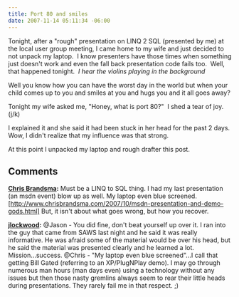 ```yaml
---
title: Port 80 and smiles
date: 2007-11-14 05:11:34 -06:00
---
```


Tonight, after a "rough" presentation on LINQ 2 SQL (presented by me) at the local user group meeting, I came home to my wife and just decided to not unpack my laptop.  I know presenters have those times when something just doesn't work and even the fall back presentation code fails too.  Well, that happened tonight.  *I hear the violins playing in the background*

Well you know how you can have the worst day in the world but when your child comes up to you and smiles at you and hugs you and it all goes away?

Tonight my wife asked me, "Honey, what is port 80?"  I shed a tear of joy. (j/k)

I explained it and she said it had been stuck in her head for the past 2 days.  Wow, I didn't realize that my influence was that strong.

At this point I unpacked my laptop and rough drafter this post.

## Comments

**[Chris Brandsma](#206 "2007-11-14 06:39:46"):** Must be a LINQ to SQL thing. I had my last presentation (an msdn event) blow up as well. My laptop even blue screened. [http://www.chrisbrandsma.com/2007/10/msdn-presentation-and-demo-gods.html] But, it isn't about what goes wrong, but how you recover.

**[jlockwood](#207 "2007-11-14 17:12:52"):** @Jason - You did fine, don't beat yourself up over it. I ran into the guy that came from SAWS last night and he said it was really informative. He was afraid some of the material would be over his head, but he said the material was presented clearly and he learned a lot. Mission...success. @Chris - "My laptop even blue screened"...I call that getting Bill Gated (referring to an XP/PlugNPlay demo). I may go through numerous man hours (man days even) using a technology without any issues but then those nasty gremlins always seem to rear their little heads during presentations. They rarely fail me in that respect. ;)
